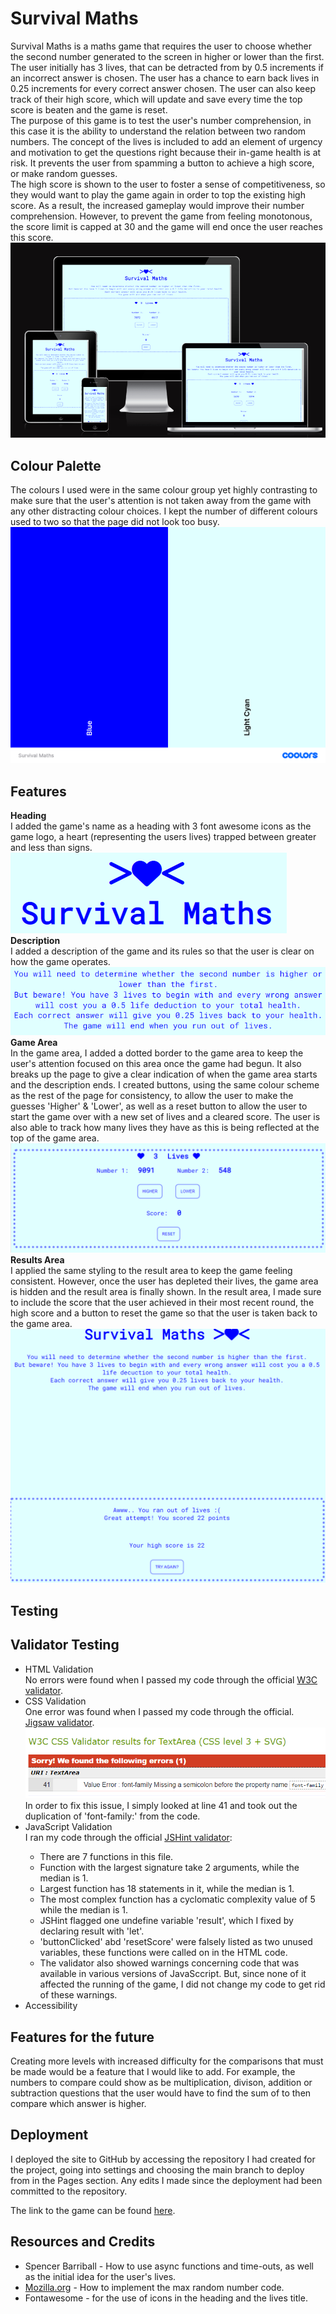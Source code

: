 <h1>Survival Maths</h1>
Survival Maths is a maths game that requires the user to choose whether the second number generated to the screen in higher or lower than the first. The user initially has 3 lives, that can be detracted from by 0.5 increments if an incorrect answer is chosen. The user has a chance to earn back lives in 0.25 increments for every correct answer chosen. The user can also keep track of their high score, which will update and save every time the top score is beaten and the game is reset. 
<br>
The purpose of this game is to test the user's number comprehension, in this case it is the ability to understand the relation between two random numbers. The concept of the lives is included to add an element of urgency and motivation to get the questions right because their in-game health is at risk. It prevents the user from spamming a button to achieve a high score, or make random guesses. 
<br>
The high score is shown to the user to foster a sense of competitiveness, so they would want to play the game again in order to top the existing high score. As a result, the increased gameplay would improve their number comprehension. However, to prevent the game from feeling monotonous, the score limit is capped at 30 and the game will end once the user reaches this score.
<br>
<img src="assets/images/multi_device_mock_up.png" alt="Responsive Mockup">
<h2>Colour Palette</h2>
The colours I used were in the same colour group yet highly contrasting to make sure that the user's attention is not taken away from the game with any other distracting colour choices. I kept the number of different colours used to two so that the page did not look too busy. 
<img src="assets/images/colour_palette.png" alt="Colour palette showing blue and light cyan">
<br>
<h2>Features</h2>
<strong>Heading</strong>
<br>
I added the game's name as a heading with 3 font awesome icons as the game logo, a heart (representing the users lives) trapped between greater and less than signs.
<br>
<img src="assets/images/header.png" alt="The text 'Survival Maths' with a greater than sign, a heart and a less than sign next to each other to form a logo">
<br>
<strong>Description</strong>
<br>
I added a description of the game and its rules so that the user is clear on how the game operates.
<img src="assets/images/description.png" alt="Text explaining how the game works">
<br>
<strong>Game Area</strong>
<br>
In the game area, I added a dotted border to the game area to keep the user's attention focused on this area once the game had begun. It also breaks up the page to give a clear indication of when the game area starts and the description ends. I created buttons, using the same colour scheme as the rest of the page for consistency, to allow the user to make the guesses 'Higher' & 'Lower', as well as a reset button to allow the user to start the game over with a new set of lives and a cleared score. The user is also able to track how many lives they have as this is being reflected at the top of the game area.
<br>
<img src="assets/images/game_area.png" alt="A screenshot of the game area">
<br>
<strong>Results Area</strong>
<br>
I applied the same styling to the result area to keep the game feeling consistent. However, once the user has depleted their lives, the game area is hidden and the result area is finally shown. In the result area, I made sure to include the score that the user achieved in their most recent round, the high score and a button to reset the game so that the user is taken back to the game area.
<br>
<img src="assets/images/results.png" alt="A screenshot of the results area that highlights how the game area is now hidden">
<br>
<h2>Testing</h2>
<h2>Validator Testing</h2>
<ul>
<li>HTML Validation</li>
No errors were found when I passed my code through the official <a href="https://validator.w3.org/nu/?doc=https%3A%2F%2Fcode-institute-org.github.io%2Flove-maths%2F#textarea" target="_blank">W3C validator</a>.
<br>
<li>CSS Validation</li>
One error was found when I passed my code through the official. <a href="https://jigsaw.w3.org/css-validator/#validate_by_input" target="_blank">Jigsaw validator</a>.
<br>
<img src="assets/images/css_validator.png" alt="A screenshot of the CSS validator flagging an unecessary 'font-family' in the styling code">
<br>
In order to fix this issue, I simply looked at line 41 and took out the duplication of 'font-family:' from the code.
<li>JavaScript Validation</li>
I ran my code through the official <a href="https://jshint.com/" target="_blank">JSHint validator</a>:
<ul>
<li>There are 7 functions in this file.</li>
<li>Function with the largest signature take 2 arguments, while the median is 1.</li>
<li>Largest function has 18 statements in it, while the median is 1.</li>
<li>The most complex function has a cyclomatic complexity value of 5 while the median is 1.</li>
<li>JSHint flagged one undefine variable 'result', which I fixed by declaring result with 'let'.</li>
<li>'buttonClicked' abd 'resetScore' were falsely listed as two unused variables, these functions were called on in the HTML code.</li>
<li>The validator also showed warnings concerning code that was available in various versions of JavaSccript. But, since none of it affected the running of the game, I did not change my code to get rid of these warnings.</li>
</ul>
<li>Accessibility</li>

</ul>

<h2>Features for the future</h2>

Creating more levels with increased difficulty for the comparisons that must be made would be a feature that I would like to add. For example, the numbers to compare could show as be multiplication, divison, addition or subtraction questions that the user would have to find the sum of to then compare which answer is higher.

<h2>Deployment</h2>
I deployed the site to GitHub by accessing the repository I had created for the project, going into settings and choosing the main branch to deploy from in the Pages section. Any edits I made since the deployment had been committed to the repository.

The link to the game can be found <a href="https://manpreetrao.github.io/survival-maths/" target="_blank">here</a>.

<h2>Resources and Credits</h2>
<ul>
<li>Spencer Barriball - How to use async functions and time-outs, as well as the initial idea for the user's lives.</li> 
<li><a href="https://developer.mozilla.org/en-US/docs/Web/JavaScript/Reference/Global_Objects/Math/random">Mozilla.org</a> - How to implement the max random number code.</li>
<li>Fontawesome - for the use of icons in the heading and the lives title.</li>
</ul>
